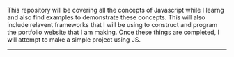 This repository will be covering all the concepts of Javascript while I learng and also find examples to demonstrate these concepts. 
This will also include relavent frameworks that I will be using to construct and program the portfolio website that I am making.
Once these things are completed, I will attempt to make a simple project using JS.
<hr>
